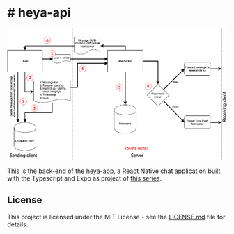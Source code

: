 # # heya-api

![Preview-Screens](https://github.com/16kilobyte/heya-api/blob/master/img/flow.png)

This is the back-end of the [heya-app](https://github.com/16kilobyte/heya-app), a React Native chat application built with the Typescript and Expo as project of [this series](https://medium.com/@16kb/building-a-simple-chat-application-with-expo-push-notifications-and-react-native-part-1-fb144d86a83e).

## License
This project is licensed under the MIT License - see the [LICENSE.md](https://github.com/16kilobyte/heya-api/blob/master/LICENSE) file for details.
